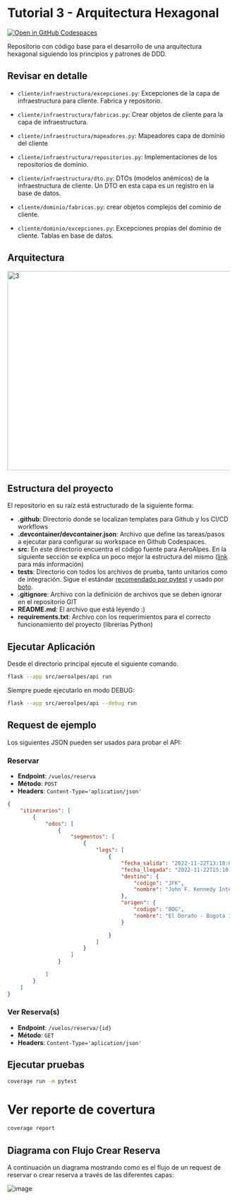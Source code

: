 # Tutorial 3 - Arquitectura Hexagonal

[![Open in GitHub Codespaces](https://github.com/codespaces/badge.svg)](https://github.com/codespaces/new?hide_repo_select=true&repo=MISW4406/tutorial-3-arquitectura-hexagonal) 

Repositorio con código base para el desarrollo de una arquitectura hexagonal siguiendo los principios y patrones de DDD.

## Revisar en detalle

- `cliente/infraestructura/excepciones.py`: Excepciones de la capa de infraestructura para cliente. Fabrica y repositorio. 
- `cliente/infraestructura/fabricas.py`: Crear objetos de cliente para la capa de infraestructura. 
- `cliente/infraestructura/mapeadores.py`: Mapeadores capa de dominio del cliente
- `cliente/infraestructura/repositorios.py`: Implementaciones de los repositorios de dominio. 
- `cliente/infraestructura/dto.py`: DTOs (modelos anémicos) de la infraestructura de cliente. Un DTO en esta capa es un registro en la base de datos.


- `cliente/dominio/fabricas.py`: crear objetos complejos del cominio de cliente. 
- `cliente/dominio/excepciones.py`: Excepciones propias del dominio de cliente. Tablas en base de datos.

## Arquitectura

<img width="2746" height="450" alt="3" src="https://github.com/user-attachments/assets/14822685-fbe3-475f-a880-45c3ee3e74c9" />

## Estructura del proyecto

El repositorio en su raíz está estructurado de la siguiente forma:

- **.github**: Directorio donde se localizan templates para Github y los CI/CD workflows 
- **.devcontainer/devcontainer.json**: Archivo que define las tareas/pasos a ejecutar para configurar su workspace en Github Codespaces.
- **src**: En este directorio encuentra el código fuente para AeroAlpes. En la siguiente sección se explica un poco mejor la estructura del mismo ([link](https://blog.ionelmc.ro/2014/05/25/python-packaging/#the-structure%3E) para más información)
- **tests**: Directorio con todos los archivos de prueba, tanto unitarios como de integración. Sigue el estándar [recomendado por pytest](https://docs.pytest.org/en/7.1.x/explanation/goodpractices.html) y usado por [boto](https://github.com/boto/boto).
- **.gitignore**: Archivo con la definición de archivos que se deben ignorar en el repositorio GIT
- **README.md**: El archivo que está leyendo :)
- **requirements.txt**: Archivo con los requerimientos para el correcto funcionamiento del proyecto (librerias Python)


## Ejecutar Aplicación

Desde el directorio principal ejecute el siguiente comando.

```bash
flask --app src/aeroalpes/api run
```

Siempre puede ejecutarlo en modo DEBUG:

```bash
flask --app src/aeroalpes/api --debug run
```


## Request de ejemplo

Los siguientes JSON pueden ser usados para probar el API:

### Reservar

- **Endpoint**: `/vuelos/reserva`
- **Método**: `POST`
- **Headers**: `Content-Type='aplication/json'`

```json
{
    "itinerarios": [
        {
            "odos": [
                {
                    "segmentos": [
                        {
                            "legs": [
                                {
                                    "fecha_salida": "2022-11-22T13:10:00Z",
                                    "fecha_llegada": "2022-11-22T15:10:00Z",
                                    "destino": {
                                        "codigo": "JFK",
                                        "nombre": "John F. Kennedy International Airport"
                                    },
                                    "origen": {
                                        "codigo": "BOG",
                                        "nombre": "El Dorado - Bogotá International Airport (BOG)"
                                    }

                                }
                            ]
                        }
                    ]
                }

            ]
        }
    ]
}
```

### Ver Reserva(s)

- **Endpoint**: `/vuelos/reserva/{id}`
- **Método**: `GET`
- **Headers**: `Content-Type='aplication/json'`

## Ejecutar pruebas

```bash
coverage run -m pytest
```

# Ver reporte de covertura
```bash
coverage report
```
## Diagrama con Flujo Crear Reserva
A continuación un diagrama mostrando como es el flujo de un request de reservar o crear reserva  a través de las diferentes capas:

![image](https://github.com/user-attachments/assets/70b93bd8-b799-4f96-8a0f-708341d91187)
